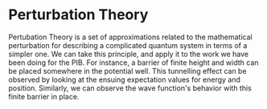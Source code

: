 # Perturbation Theory

Pertubation Theory is a set of approximations related to the mathematical perturbation for describing a complicated quantum system in
terms of a simpler one. We can take this principle, and apply it to the work we have been doing for the PIB. For instance, a barrier
of finite height and width can be placed somewhere in the potential well. This tunnelling effect can be observed by looking at the
ensuing expectation values for energy and position. Similarly, we can observe the wave function's behavior with this finite barrier in place.
